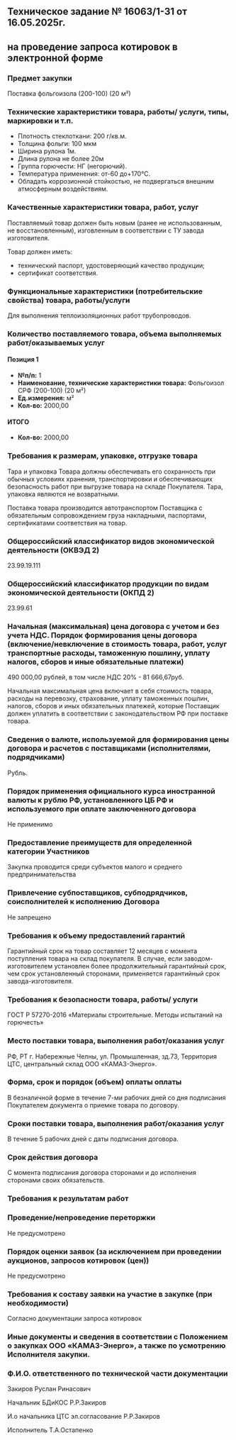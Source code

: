 ## **Техническое задание № 16063/1-31 от 16.05.2025г.**
## **на проведение запроса котировок в электронной форме**

### Предмет закупки
Поставка фольгоизола (200-100) (20 м²)

### Технические характеристики товара, работы/ услуги, типы, маркировки и т.п.
*   Плотность стеклоткани: 200 г/кв.м.
*   Толщина фольги: 100 мкм
*   Ширина рулона 1м.
*   Длина рулона не более 20м
*   Группа горючести: НГ (негорючий).
*   Температура применения: от-60 до+170°C.
*   Обладать коррозионной стойкостью, не подвергаться внешним атмосферным воздействиям.

### Качественные характеристики товара, работ, услуг
Поставляемый товар должен быть новым (ранее не использованным, не восстановленным), изговленным в соответствии с ТУ завода изготовителя.

Товар должен иметь:
*   технический паспорт, удостоверяющий качество продукции;
*   сертификат соответствия.

### Функциональные характеристики (потребительские свойства) товара, работы/услуги
Для выполнения теплоизоляционных работ трубопроводов.

### Количество поставляемого товара, объема выполняемых работ/оказываемых услуг

#### Позиция 1
*   **№п/п:** 1
*   **Наименование, технические характеристики товара:** Фольгоизол СРФ (200-100) (20 м²)
*   **Ед.измерения:** м²
*   **Кол-во:** 2000,00

#### ИТОГО
*   **Кол-во:** 2000,00

### Требования к размерам, упаковке, отгрузке товара
Тара и упаковка Товара должны обеспечивать его сохранность при обычных условиях хранения, транспортировки и обеспечивающих безопасность работ при выгрузке товара на складе Покупателя. Тара, упаковка являются не возвратными.

Поставка товара производится автотранспортом Поставщика с обязательным сопровождением груза накладными, паспортами, сертификатами соответствия на товар.

### Общероссийский классификатор видов экономической деятельности (ОКВЭД 2)
23.99.19.111

### Общероссийский классификатор продукции по видам экономической деятельности (ОКПД 2)
23.99.61

### Начальная (максимальная) цена договора с учетом и без учета НДС. Порядок формирования цены договора (включение/невключение в стоимость товара, работ, услуг транспортные расходы, таможенную пошлину, уплату налогов, сборов и иные обязательные платежи)
490 000,00 рублей, в том числе НДС 20% - 81 666,67руб.

Начальная максимальная цена включает в себя стоимость товара, расходы на перевозку, страхование, уплату таможенных пошлин, налогов, сборов и иных обязательных платежей, которые Поставщик должен уплатить в соответствии с законодательством РФ при поставке товара.

### Сведения о валюте, используемой для формирования цены договора и расчетов с поставщиками (исполнителями, подрядчиками)
Рубль.

### Порядок применения официального курса иностранной валюты к рублю РФ, установленного ЦБ РФ и используемого при оплате заключенного договора
Не применимо

### Предоставление преимуществ для определенной категории Участников
Закупка проводится среди субъектов малого и среднего предпринимательства

### Привлечение субпоставщиков, субподрядчиков, соисполнителей к исполнению Договора
Не запрещено

### Требования к объему предоставлений гарантий
Гарантийный срок на товар составляет 12 месяцев с момента поступления товара на склад покупателя. В случае, если заводом-изготовителем установлен более продолжительный гарантийный срок, чем срок установленный сторонами, применяется гарантийный срок завода-изготовителя.

### Требования к безопасности товара, работы/ услуги
ГОСТ Р 57270-2016 «Материалы строительные. Методы испытаний на горючесть»

### Место поставки товара, выполнения работ/оказания услуг
РФ, РТ г. Набережные Челны, ул. Промышленная, зд.73, Территория ЦТС, центральный склад ООО «КАМАЗ-Энерго».

### Форма, срок и порядок (объем) оплаты оплаты
В безналичной форме в течение 7-ми рабочих дней со дня подписания Покупателем документа о приемке товара по договору.

### Сроки поставки товара, выполнения работ/оказания услуг
В течение 5 рабочих дней с даты подписания договора.

### Срок действия договора
С момента подписания договора сторонами и до исполнения сторонами своих обязательств.

### Требования к результатам работ

### Проведение/непроведение переторжки
Не предусмотрено

### Порядок оценки заявок (за исключением при проведении аукционов, запросов котировок (цен))
Не предусмотрено

### Требования к составу заявки на участие в закупке (при необходимости)
Согласно документации запроса котировок

### Иные документы и сведения в соответствии с Положением о закупках ООО «КАМАЗ-Энерго», а также по усмотрению Исполнителя закупки.

### Ф.И.О. ответственного по технической части документации
Закиров Руслан Ринасович

Начальник БДиКОС Р.Р.Закиров

И.о начальника ЦТС эл.согласование Р.Р.Закиров

Исполнитель Т.А.Остапенко